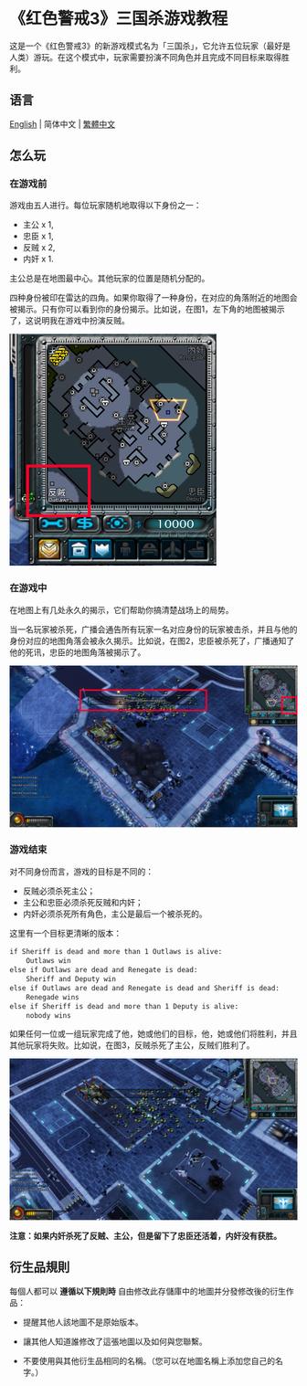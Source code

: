 # 《红色警戒3》三国杀游戏教程

这是一个《红色警戒3》的新游戏模式名为「三国杀」，它允许五位玩家（最好是人类）游玩。在这个模式中，玩家需要扮演不同角色并且完成不同目标来取得胜利。

## 语言

[English](../README.md) | 简体中文 | [繁體中文](README.cht.md)

## 怎么玩

### 在游戏前

游戏由五人进行。每位玩家随机地取得以下身份之一：

- 主公 x 1, 
- 忠臣 x 1, 
- 反贼 x 2, 
- 内奸 x 1. 

主公总是在地图最中心。其他玩家的位置是随机分配的。

四种身份被印在雷达的四角。如果你取得了一种身份，在对应的角落附近的地图会被揭示。只有你可以看到你的身份揭示。比如说，在图1，左下角的地图被揭示了，这说明我在游戏中扮演反贼。

![Figure 1](../Figures/Figure-1.1.png)

### 在游戏中

在地图上有几处永久的揭示，它们帮助你搞清楚战场上的局势。

当一名玩家被杀死，广播会通告所有玩家一名对应身份的玩家被击杀，并且与他的身份对应的地图角落会被永久揭示。比如说，在图2，忠臣被杀死了，广播通知了他的死讯，忠臣的地图角落被揭示了。

![Figure 2](../Figures/Figure-1.2.png)

### 游戏结束

对不同身份而言，游戏的目标是不同的：

- 反贼必须杀死主公；
- 主公和忠臣必须杀死反贼和内奸；
- 内奸必须杀死所有角色，主公是最后一个被杀死的。

这里有一个目标更清晰的版本：

```
if Sheriff is dead and more than 1 Outlaws is alive:
	Outlaws win
else if Outlaws are dead and Renegate is dead:
	Sheriff and Deputy win
else if Outlaws are dead and Renegate is dead and Sheriff is dead:
	Renegade wins
else if Sheriff is dead and more than 1 Deputy is alive:
	nobody wins
```

如果任何一位或一组玩家完成了他，她或他们的目标，他，她或他们将胜利，并且其他玩家将失败。比如说，在图3，反贼杀死了主公，反贼们胜利了。

![Figure 3](../Figures/Figure-1.3.png)

__注意：如果内奸杀死了反贼、主公，但是留下了忠臣还活着，内奸没有获胜。__

## 衍生品規則

每個人都可以 __遵循以下規則時__ 自由修改此存儲庫中的地圖并分發修改後的衍生作品：

- 提醒其他人該地圖不是原始版本。

- 讓其他人知道誰修改了這張地圖以及如何與您聯繫。

- 不要使用與其他衍生品相同的名稱。（您可以在地圖名稱上添加您自己的名字。）

